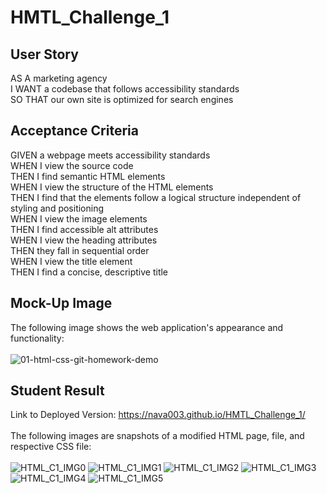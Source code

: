 # HMTL_Challenge_1

## User Story
AS A marketing agency\
I WANT a codebase that follows accessibility standards\
SO THAT our own site is optimized for search engines

## Acceptance Criteria
GIVEN a webpage meets accessibility standards\
WHEN I view the source code\
THEN I find semantic HTML elements\
WHEN I view the structure of the HTML elements\
THEN I find that the elements follow a logical structure independent of styling and positioning\
WHEN I view the image elements\
THEN I find accessible alt attributes\
WHEN I view the heading attributes\
THEN they fall in sequential order\
WHEN I view the title element\
THEN I find a concise, descriptive title

## Mock-Up Image
The following image shows the web application's appearance and functionality:<br><br>
![01-html-css-git-homework-demo](https://github.com/nava003/HMTL_Challenge_1/assets/32070635/06168543-61ae-4d15-abed-ccf02c56575a)

## Student Result
Link to Deployed Version: https://nava003.github.io/HMTL_Challenge_1/<br><br>
The following images are snapshots of a modified HTML page, file, and respective CSS file:<br><br>
![HTML_C1_IMG0](https://github.com/nava003/HMTL_Challenge_1/assets/32070635/e6e56b99-5c79-418b-9bfa-f1f4b6a96894)
![HTML_C1_IMG1](https://github.com/nava003/HMTL_Challenge_1/assets/32070635/1bec43b2-5022-4777-b358-bf1d60195aeb)
![HTML_C1_IMG2](https://github.com/nava003/HMTL_Challenge_1/assets/32070635/c6af17f2-ea70-4863-b9aa-9b01fe535c63)
![HTML_C1_IMG3](https://github.com/nava003/HMTL_Challenge_1/assets/32070635/e53d1e8a-2ea1-4850-87a4-645525b6566c)
![HTML_C1_IMG4](https://github.com/nava003/HMTL_Challenge_1/assets/32070635/b14fc464-53be-488e-b546-cccdc8834dd4)
![HTML_C1_IMG5](https://github.com/nava003/HMTL_Challenge_1/assets/32070635/01087616-50d3-450c-89e1-720b9cc6dbe5)
